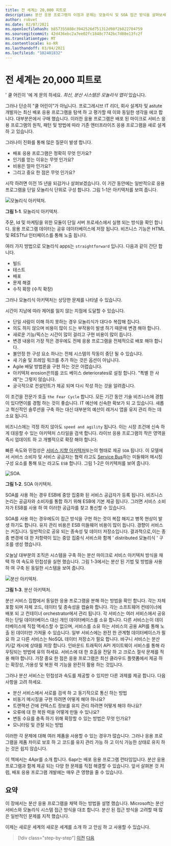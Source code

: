 ```yaml
---
title: 전 세계는 20,000 피트로
description: 분산 응용 프로그램의 이점과 문제는 모놀리식 및 SOA 접근 방식을 살펴보세요.
author: robvet
ms.date: 02/07/2021
ms.openlocfilehash: b857355880c3942526d751312d98f2b822704759
ms.sourcegitcommit: 42d436ebc2a7ee02fc1848c7742bc7d80e13fc2f
ms.translationtype: MT
ms.contentlocale: ko-KR
ms.lasthandoff: 03/04/2021
ms.locfileid: "102401832"
---
```

# <a name="the-world-is-distributed"></a>전 세계는 20,000 피트로

' 쿨 어린이 '에 게 문의 하세요. *최신, 분산 시스템은 모놀리식 앱이* 있습니다.

그러나 단순히 "쿨 어린이"가 아닙니다. 프로그레시브 IT 리더, 회사 설계자 및 astute 개발자는 최신 배포 응용 프로그램을 탐색 하 고 평가할 때 이와 동일한 생각을 에코 합니다. 대부분은에서 구매 했습니다. 이러한 응용 프로그램은 배포 된 마이크로 서비스 응용 프로그램의 원칙, 패턴 및 방법에 따라 기존 엔터프라이즈 응용 프로그램을 새로 설계 하 고 있습니다.

그러나이 진화를 통해 많은 질문이 발생 합니다.

- 배포 응용 프로그램은 정확히 무엇 인가요?
- 인기를 얻는 이유는 무엇 인가요?
- 비용은 얼마 인가요?
- 그리고 중요 한 점은 무엇 인가요?

시작 하려면 이전 15 년을 되감거나 살펴보겠습니다. 이 기간 동안에는 일반적으로 응용 프로그램을 단일 모놀리식 단위로 구성 합니다. 그림 1-1은 아키텍처를 보여 줍니다.

![모놀리식 아키텍처.](./media/the-world-is-distributed/monolithic-design.png)

**그림 1-1**. 모놀리식 아키텍처.

주문, Id 및 마케팅을 위한 모듈이 단일 서버 프로세스에서 실행 되는 방식을 확인 합니다. 응용 프로그램 데이터는 공유 데이터베이스에 저장 됩니다. 비즈니스 기능은 HTML 및 RESTful 인터페이스를 통해 노출 됩니다.

여러 가지 방법으로 모놀리식 apps는 `straightforward` 입니다. 다음과 같이 간단 합니다.

- 빌드
- 테스트
- 배포
- 문제 해결
- 수직 확장 (수직 확장)

그러나 모놀리식 아키텍처는 상당한 문제를 나타낼 수 있습니다.

시간이 지남에 따라 제어를 잃지 않는 지점에 도달할 수 있습니다.

- 단일 사람이 이해 하지 못하는 경우 모놀리식가 대다수 복잡해 집니다.
- 의도 하지 않으며 비용이 많이 드는 부작용이 발생 하기 때문에 변경 해야 합니다.
- 새로운 기능/픽스는 시간이 많이 걸리고 구현 비용이 많이 듭니다.
- 변경 내용이 가장 적은 경우에도 전체 응용 프로그램을 전체적으로 배포 해야 합니다.
- 불안정 한 구성 요소 하나는 전체 시스템의 작동이 중단 될 수 있습니다.
- 새 기술 및 프레임 워크를 추가 하는 것은 옵션이 아닙니다.
- Agile 배달 방법론을 구현 하는 것은 어렵습니다.
- 아키텍처 erosion은의를 코드 베이스 deteriorates로 설정 합니다. "특별 한 사례"는 그렇지 않습니다.
- 궁극적으로 컨설턴트가 제공 되며 다시 작성 하는 것을 알려줍니다.

이 조건을 전문가 호출 `the Fear Cycle` 합니다. 모든 기간 동안 기술 비즈니스에 경험이 있다면이를 경험 하는 것이 좋습니다. IT 예산에 신속한 확보가 되 고 있습니다. 새롭고 혁신적인 솔루션을 구축 하는 대신 대부분의 예산이 레거시 앱을 유지 관리 하는 데 소요 됩니다.

비즈니스에는 걱정 하지 않아도 `speed and agility` 됩니다. 이는 시장 조건에 신속 하 게 대응할 수 있는 아키텍처 스타일을 검색 합니다. 라이브 응용 프로그램의 작은 영역을 즉시 업데이트 하 고 개별적으로 확장 해야 합니다.

빠른 속도와 민첩성은 [서비스 지향 아키텍처](https://en.wikipedia.org/wiki/Service-oriented_architecture)또는의 형태로 제공 `SOA` 됩니다. 이 모델에서 서비스 소비자 및 서비스 공급자는 협력 라고도 [Service Bus](https://en.wikipedia.org/wiki/Enterprise_service_bus)하는 미들웨어 메시징 구성 요소를 통해 또는 라고도 `ESB` 합니다. 그림 1-2은 아키텍처를 보여 줍니다.

![SOA.](./media/the-world-is-distributed/soa-basic.png)

**그림 1-2**. SOA 아키텍처.

SOA를 사용 하는 경우 ESB에 중앙 집중화 된 서비스 공급자가 등록 됩니다. 비즈니스 논리는 공급자와 소비자를 통합 하기 위해 ESB에 기본 제공 됩니다. 그러면 서비스 소비자가 ESB를 사용 하 여 이러한 공급자를 찾고 통신할 수 있습니다.

SOA를 사용 하는 경우에도이 접근 방식을 구현 하는 것이 복잡 해지고 병목 현상이 발생 하기도 합니다. 유지 관리 비용은 ESB 미들웨어 비용이 많이 듭니다. 경향이 서비스는 커집니다. 일반적으로 공유 되는 종속성 및 데이터 저장소입니다. 결과적으로,이는 종종 변경에 대 한 저항력이 있는 중앙 집중식 서비스와 함께 ' distributed 모놀리식 ' 구조를 생성 했습니다.

오늘날 대부분의 조직은 시스템을 구축 하는 분산 마이크로 서비스 아키텍처 방식을 채택 하 여 속도와 민첩성을 실현 했습니다. 그림 1-3에서는 분산 된 기법 및 방법을 사용 하 여 구축 된 동일한 시스템을 보여 줍니다.

![분산 아키텍처.](./media/the-world-is-distributed/distributed-design.png)

**그림 1-3**. 분산 아키텍처.

분산 서비스 집합에서 동일한 응용 프로그램을 분해 하는 방법을 확인 합니다. 각는 자체 포함 되며 자체 코드, 데이터 및 종속성을 캡슐화 합니다. 각는 소프트웨어 컨테이너에 배포 되 고 컨테이너 orchestrator에서 관리 됩니다. 각 서비스는 여러 서비스에서 공유 하는 단일 데이터베이스 대신 개인 데이터베이스를 소유 합니다. 다른 서비스는이 데이터베이스에 직접 액세스할 수 없으며, 서비스를 소유 하는 서비스의 공용 API를 통해 노출 된 데이터만 가져올 수 있습니다. 일부 서비스에는 완전 한 관계형 데이터베이스가 필요 하 고 다른 서비스는 NoSQL 데이터 저장소가 필요 합니다. 바구니 서비스는 분산 키/값 캐시에 상태를 저장 합니다. 인바운드 트래픽이 API 게이트웨이 서비스를 통해 라우팅되는 방법에 유의 하세요. 서비스에 대 한 호출을 전달 하 고 크로스 절삭 문제를 적용 해야 합니다. 가장 중요 한 점은 응용 프로그램은 최신 클라우드 플랫폼에서 제공 하는 확장성, 가용성 및 복원 력 기능을 완전히 활용 하는 것입니다.

그러나 분산 서비스는 민첩성과 속도를 제공할 수 있지만 다른 과제를 제공 합니다. 다음 사항을 고려 하세요.

- 분산 서비스에서 서로를 검색 하 고 동기적으로 통신 하는 방법
- 비동기 메시징을 구현 하려면 어떻게 해야 하나요?
- 트랜잭션 간에 컨텍스트 정보를 유지 관리 하려면 어떻게 해야 하나요?
- 오류에 대 한 복원 력을 어떻게 만들 수 있나요?
- 변동 수요를 충족 하기 위해 확장할 수 있는 방법은 무엇 인가요?
- 모니터링 및 관찰 되는 방법

이러한 각 문제에 대해 여러 제품을 사용할 수 있는 경우가 많습니다. 그러나 응용 프로그램을 제품 차이로 보호 하 고 코드를 유지 관리 가능 하 고 이식 가능한 상태로 유지 하는 것은 쉽지 않습니다.

이 책에서는 4Apr를 소개 합니다. 6apr는 배포 응용 프로그램 런타임입니다. 분산 응용 프로그램과 함께 제공 되는 다양 한 문제를 직접 해결할 수 있습니다. 앞서 살펴본 것 처럼, 배포 응용 프로그램 개발에는 매우 큰 영향을 줄 수 있습니다.

## <a name="summary"></a>요약

이 장에서는 분산 응용 프로그램을 채택 하는 방법을 설명 했습니다. Microsoft는 분산 서비스와 모놀리식 시스템 접근 방식을 대조 합니다. 분산 된 접근 방식을 고려할 때 많은 일반적인 문제를 지적 했습니다.

이제는 새로운 세계의 새로운 세계를 소개 하 고 안심 하 고 사용할 수 있습니다.

>[!div class="step-by-step"]
>[이전](foreword.md)
>[다음](dapr-at-20000-feet.md)
